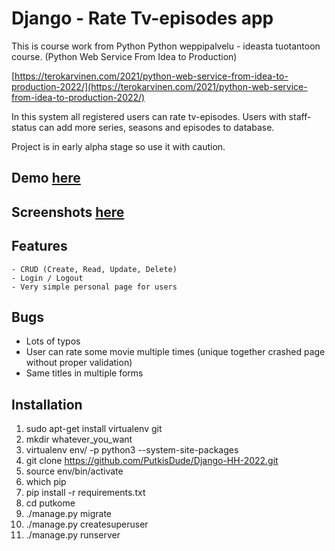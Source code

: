 # Django - Rate Tv-episodes app

This is course work from Python Python weppipalvelu - ideasta tuotantoon course. (Python Web Service From Idea to Production)

[https://terokarvinen.com/2021/python-web-service-from-idea-to-production-2022/](https://terokarvinen.com/2021/python-web-service-from-idea-to-production-2022/)

In this system all registered users can rate tv-episodes. Users with staff-status can add more series, seasons and episodes to database.

Project is in early alpha stage so use it with caution.
## Demo [here](https://putkonen.me/)
## Screenshots [here](./screenshots/)


## Features
    - CRUD (Create, Read, Update, Delete)
    - Login / Logout
    - Very simple personal page for users

## Bugs
- Lots of typos
- User can rate some movie multiple times (unique together crashed page without proper validation)
- Same titles in multiple forms


## Installation

1. sudo apt-get install virtualenv git
2. mkdir whatever_you_want
3. virtualenv env/ -p python3 --system-site-packages
4. git clone https://github.com/PutkisDude/Django-HH-2022.git
5. source env/bin/activate
6. which pip
7. pip install -r requirements.txt
8. cd putkome
9. ./manage.py migrate
10. ./manage.py createsuperuser
11. ./manage.py runserver
